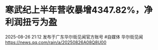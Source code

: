 # 寒武纪上半年营收暴增4347.82%，净利润扭亏为盈
2025-08-26 21:12 发布于广东华尔街见闻官方账号 #自媒体 华尔街见闻  
https://news.qq.com/rain/a/20250826A08Q8U00
